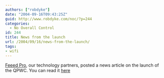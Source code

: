 ```yaml
---
authors: ["robdyke"]
date: "2004-09-16T09:43:25Z"
guid: http://www.robdyke.com/noc/?p=244
categories:
  - No Overall Control
id: 244
title: News from the launch
url: /2004/09/16/news-from-the-launch/
tags:
- wifi
---
```

[Feeed Pro](http://www.feeedpro.net/), our technology partners, posted a news article on the launch of the QPWC. You can read it [here](http://www.feeedpro.net/index.php?name=News&file=article&sid=2)